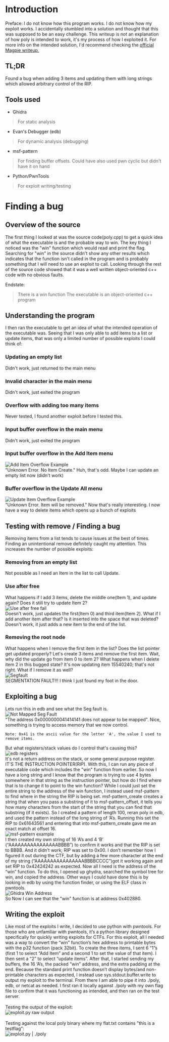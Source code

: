 # Introduction
Preface: I do not know how this program works. I do not know how my exploit works. I accidentally stumbled into a solution and thought that this was supposed to be an easy challenge.
This writeup is not an explanation of how poly is intended to work, it's my process of how I exploited it. For more info on the intended solution, I'd recommend checking the [official Magpie writeup.](https://github.com/infosec-ucalgary/magpieCTF-2021/tree/master/challenges/binary-exploitation/poly)

## TL;DR
Found a bug when adding 3 items and updating them with long strings which allowed arbitrary control of the RIP. 
 
## Tools used
 - Ghidra
> For static analysis
 - Evan's Debugger (edb)
> For dynamic analysis (debugging)
 - msf-pattern
> For finding buffer offsets.
> Could have also used pwn cyclic but didn't have it on hand
 - Python/PwnTools
> For exploit writing/testing

# Finding a bug
## Overview of the source
The first thing I looked at was the source code(poly.cpp) to get a quick idea of what the executable is and the probable way to win.
The key thing I noticed was the "win" function which would read and print the flag.
Searching for "win" in the source didn't show any other results which indicates that the function isn't called in the program and is probably something that I will need to use an exploit to call.
Looking through the rest of the source code showed that it was a well written object-oriented c++ code with no obvious faults.
 
Endstate:
> There is a win function
> The executable is an object-oriented c++ program
 
## Understanding the program
I then ran the executable to get an idea of what the intended operation of the executable was.
Seeing that I was only able to add items to a list or update items, that was only a limited number of possible exploits I could think of:
### Updating an empty list
Didn't work, just returned to the main menu
### Invalid character in the main menu
Didn't work, just exited the program
### Overflow with adding too many items
Never tested, I found another exploit before I tested this.
### Input buffer overflow in the main menu
Didn't work, just exited the program
### Input buffer overflow in the Add Item menu
![Add Item Overflow Example](screenshots/AddOverflow.PNG)
<br/>
"Unknown Error. No Item Create." Huh, that's odd. Maybe I can update an empty list now (didn't work)
### Buffer overflow in the Update All menu
![Update Item Overflow Example](screenshots/UpdateOverflow.PNG)
<br/>
"Unknown Error. Item will be removed." Now that's really interesting. I now have a way to delete items which opens up a bunch of exploits
 
## Testing with remove / Finding a bug
Removing items from a list tends to cause issues at the best of times. Finding an unintentional remove definitely caught my attention. This increases the number of possible exploits:
### Removing from an empty list
Not possible as I need an Item in the list to call Update.
### Use after free
What happens if I add 3 items, delete the middle one(Item 1), and update again? Does it still try to update Item 2?
<br/>
![Use after free fail](screenshots/UseAfterFree.PNG)
<br/>
Doesn't work, just updates the first(Item 0) and third item(Item 2).
What if I add another item after that? Is it inserted into the space that was deleted? Doesn't work, it just adds a new item to the end of the list.
 
### Removing the root node
What happens when I remove the first item in the list? Does the list pointer get updated properly? Let's create 3 items and remove the first item. Wait, why did the update go from item 0 to item 2? What happens when I delete item 2 in this bugged state? It's now updating item 15540240; that's not right. What if I remove it as well?
<br/>
![Segfault](screenshots/Segfault.PNG)
<br/>
SEGMENTATION FAULT!!! I think I just found my foot in the door.
 
## Exploiting a bug
Lets run this in edb and see what the Seg fault is.
<br/>
![Not Mapped Seg Fault](screenshots/edbNotMapped.PNG)
<br/>
"The address 0x0000000041414141 does not appear to be mapped". Nice, something is trying to access memory that we now control.
```
Note: 0x41 is the ascii value for the letter 'A', the value I used to remove items.
```
But what registers/stack values do I control that's causing this? 
<br/>
![edb registers](screenshots/edbRegsAndStack.PNG)
<br/>
It's not a return address on the stack, or some general purpose register. IT'S THE INSTRUCTION POINTER(RIP). With this, I can run any piece of executable code which includes the "win" function from earlier.
So now I have a long string and I know that the program is trying to use 4 bytes somewhere in that string as the instruction pointer, but how do I find where that is to change it to point to the win function? While I could just set the entire string to the address of the win function, I instead used msf-pattern to find where in the string the RIP is being set. msf-pattern_create creates a string that when you pass a substring of it to msf-pattern_offset, it tells you how many characters from the start of the string that you can find that substring (if it exists). So I created a pattern of length 100, reran poly in edb, and used the pattern instead of the long string of ‘A’s. Running this set the RIP to 0x61643561 and entering that into msf-pattern_create gave me an exact match at offset 16.
<br/>
![msf-pattern example](screenshots/msf-pattern.PNG)
<br/>
I then created my own string of 16 ‘A’s and 4 ‘B’ (“AAAAAAAAAAAAAAAABBBB”) to confirm it works and that the RIP is set to BBBB. And it didn’t work; RIP was set to 0x00. I don’t remember how I figured it out during the CTF, but by adding a few more character at the end of my string (“AAAAAAAAAAAAAAAABBBBCCCC”)got it working again and set RIP to 0x42424242 as expected. 
Now all I need is the address of the “win” function. To do this, I opened up ghydra, searched the symbol tree for win, and copied the address. Other ways I could have done this is by looking in edb by using the function finder, or using the ELF class in pwntools.
<br/>
![Ghidra Win Address](screenshots/GhidraWinAddr.PNG)
<br/>
So Now I can see that the "win" function is at address 0x402880.
## Writing the exploit
Like most of the exploits I write, I decided to use python with pwntools. For those who are unfamiliar with pwntools, it’s a python library designed specifically for quickly writing exploits for CTFs. For this exploit, all I needed was a way to convert the “win” function’s hex address to printable bytes with the p32 function (pack 32bit). To create the three items, I sent 6 “1”s (first 1 to select “Add Item” and a second 1 to set the value of that item). I then sent a “2” to select “update items”. After that, I started sending my buffers, the 16 ‘A’s, the packed “win” address, and the extra padding at the end. Because the standard print function doesn’t display bytes/and non-printable characters as expected, I instead use sys.stdout.buffer.write to output my exploit to the terminal. From there I am able to pipe it into ./poly, edb, or netcat as needed. I first ran it locally against ./poly with my own flag file to confirm that it was functioning as intended, and then ran on the test server.
<br/><br/>
Testing the output of the exploit:
<br/>
![exploit.py raw output](screenshots/ExploitOutput.PNG)
<br/><br/>
Testing against the local poly binary where my flat.txt contains "this is a testflag":
<br/>
![exploit.py | ./poly](screenshots/LocalTest.PNG)
 
